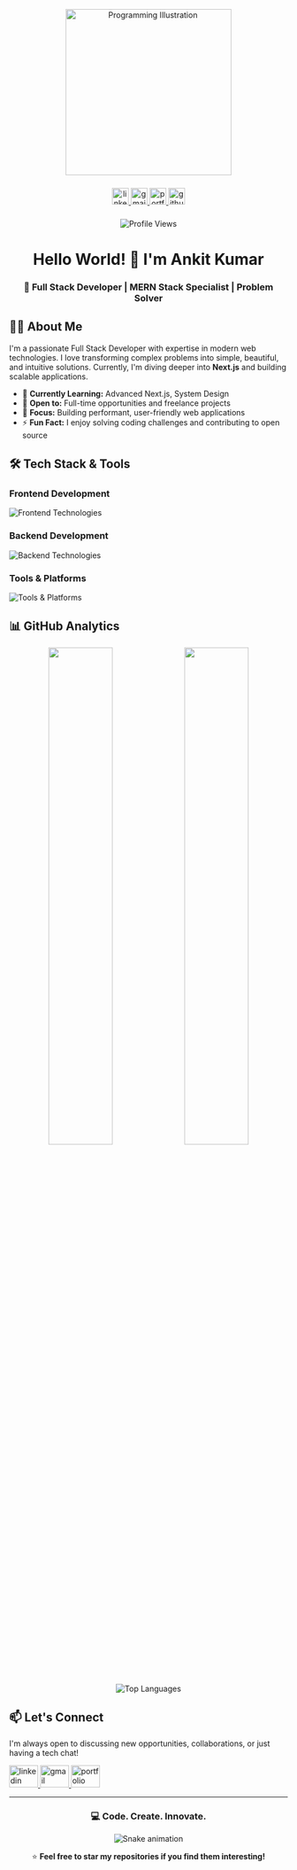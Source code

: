 <div align="center">
  <img height="300" src="https://thumbs.dreamstime.com/b/coder-programmer-education-information-technology-concept-puzzled-person-learning-code-flat-modern-illustration-isolated-white-312084250.jpg" alt="Programming Illustration" />
</div>

###

<div align="center">
  <a href="https://www.linkedin.com/in/ankit-kumar200/" target="_blank">
    <img src="https://img.shields.io/static/v1?message=LinkedIn&logo=linkedin&label=&color=0077B5&logoColor=white&labelColor=&style=for-the-badge" height="30" alt="linkedin logo" />
  </a>
  <a href="mailto:ankit933480@gmail.com" target="_blank">
    <img src="https://img.shields.io/static/v1?message=Gmail&logo=gmail&label=&color=D14836&logoColor=white&labelColor=&style=for-the-badge" height="30" alt="gmail logo" />
  </a>
  <a href="https://ankitkumar01-portfolio.vercel.app/" target="_blank">
    <img src="https://img.shields.io/static/v1?message=Portfolio&logo=vercel&label=&color=000000&logoColor=white&labelColor=&style=for-the-badge" height="30" alt="portfolio logo" />
  </a>
  <a href="https://github.com/Ankitk0101" target="_blank">
    <img src="https://img.shields.io/static/v1?message=GitHub&logo=github&label=&color=181717&logoColor=white&labelColor=&style=for-the-badge" height="30" alt="github logo" />
  </a>
</div>

###

<div align="center">
  <img src="https://komarev.com/ghpvc/?username=ankitk0101&label=Profile%20Views&color=0e75b6&style=flat" alt="Profile Views" />
</div>

###

<h1 align="center">Hello World! 👋 I'm Ankit Kumar</h1>

<h3 align="center">🚀 Full Stack Developer | MERN Stack Specialist | Problem Solver</h3>

###

## 👨‍💻 About Me

I'm a passionate Full Stack Developer with expertise in modern web technologies. I love transforming complex problems into simple, beautiful, and intuitive solutions. Currently, I'm diving deeper into **Next.js** and building scalable applications.

- 🌱 **Currently Learning:** Advanced Next.js, System Design
- 💼 **Open to:** Full-time opportunities and freelance projects
- 🎯 **Focus:** Building performant, user-friendly web applications
- ⚡ **Fun Fact:** I enjoy solving coding challenges and contributing to open source

## 🛠️ Tech Stack & Tools

### Frontend Development
<div align="left">
  <img src="https://skillicons.dev/icons?i=react,nextjs,typescript,javascript,html,css,tailwind,redux" alt="Frontend Technologies" />
</div>

### Backend Development
<div align="left">
  <img src="https://skillicons.dev/icons?i=nodejs,express,mongodb,mysql,firebase,python" alt="Backend Technologies" />
</div>

### Tools & Platforms
<div align="left">
  <img src="https://skillicons.dev/icons?i=git,github,vscode,aws,vercel,postman" alt="Tools & Platforms" />
</div>

## 📊 GitHub Analytics

<div align="center">
  <img width="48%" src="https://github-readme-stats.vercel.app/api?username=ankitk0101&show_icons=true&theme=radical&hide_border=true" />
  <img width="48%" src="https://github-readme-streak-stats.herokuapp.com/?user=ankitk0101&theme=radical&hide_border=true" />
</div>

<div align="center">
  <img src="https://github-readme-stats.vercel.app/api/top-langs/?username=ankitk0101&layout=compact&theme=radical&hide_border=true" alt="Top Languages" />
</div>

 
## 📫 Let's Connect

I'm always open to discussing new opportunities, collaborations, or just having a tech chat!

<div align="left">
  <a href="https://www.linkedin.com/in/ankit-kumar200/" target="_blank">
    <img src="https://raw.githubusercontent.com/maurodesouza/profile-readme-generator/master/src/assets/icons/social/linkedin/default.svg" width="52" height="40" alt="linkedin" />
  </a>
  <a href="mailto:ankit933480@gmail.com" target="_blank">
    <img src="https://raw.githubusercontent.com/maurodesouza/profile-readme-generator/master/src/assets/icons/social/gmail/default.svg" width="52" height="40" alt="gmail" />
  </a>
  <a href="https://ankitkumar01-portfolio.vercel.app/" target="_blank">
    <img src="https://raw.githubusercontent.com/maurodesouza/profile-readme-generator/master/src/assets/icons/social/web/default.svg" width="52" height="40" alt="portfolio" />
  </a>
</div>

---

<div align="center">

### 💻 **Code. Create. Innovate.**

<img src="https://raw.githubusercontent.com/ankitk0101/ankitk0101/output/snake.svg" alt="Snake animation" />

⭐ **Feel free to star my repositories if you find them interesting!**

</div>
